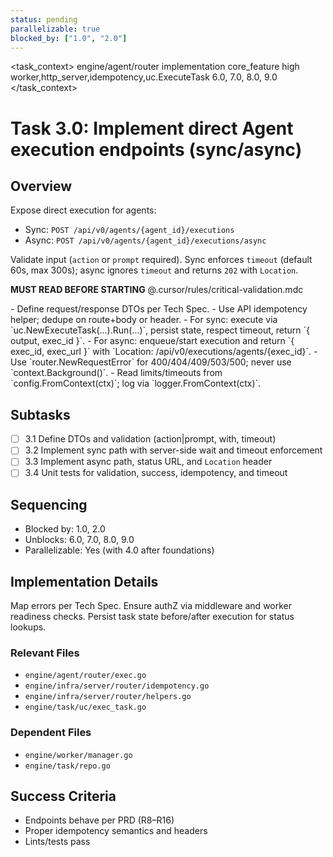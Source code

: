 ```yaml
---
status: pending
parallelizable: true
blocked_by: ["1.0", "2.0"]
---
```


<task_context>
<domain>engine/agent/router</domain>
<type>implementation</type>
<scope>core_feature</scope>
<complexity>high</complexity>
<dependencies>worker,http_server,idempotency,uc.ExecuteTask</dependencies>
<unblocks>6.0, 7.0, 8.0, 9.0</unblocks>
</task_context>

# Task 3.0: Implement direct Agent execution endpoints (sync/async)

## Overview

Expose direct execution for agents:

- Sync: `POST /api/v0/agents/{agent_id}/executions`
- Async: `POST /api/v0/agents/{agent_id}/executions/async`

Validate input (`action` or `prompt` required). Sync enforces `timeout` (default 60s, max 300s); async ignores `timeout` and returns `202` with `Location`.

<import>**MUST READ BEFORE STARTING** @.cursor/rules/critical-validation.mdc</import>

<requirements>
- Define request/response DTOs per Tech Spec.
- Use API idempotency helper; dedupe on route+body or header.
- For sync: execute via `uc.NewExecuteTask(...).Run(...)`, persist state, respect timeout, return `{ output, exec_id }`.
- For async: enqueue/start execution and return `{ exec_id, exec_url }` with `Location: /api/v0/executions/agents/{exec_id}`.
- Use `router.NewRequestError` for 400/404/409/503/500; never use `context.Background()`.
- Read limits/timeouts from `config.FromContext(ctx)`; log via `logger.FromContext(ctx)`.
</requirements>

## Subtasks

- [ ] 3.1 Define DTOs and validation (action|prompt, with, timeout)
- [ ] 3.2 Implement sync path with server-side wait and timeout enforcement
- [ ] 3.3 Implement async path, status URL, and `Location` header
- [ ] 3.4 Unit tests for validation, success, idempotency, and timeout

## Sequencing

- Blocked by: 1.0, 2.0
- Unblocks: 6.0, 7.0, 8.0, 9.0
- Parallelizable: Yes (with 4.0 after foundations)

## Implementation Details

Map errors per Tech Spec. Ensure authZ via middleware and worker readiness checks. Persist task state before/after execution for status lookups.

### Relevant Files

- `engine/agent/router/exec.go`
- `engine/infra/server/router/idempotency.go`
- `engine/infra/server/router/helpers.go`
- `engine/task/uc/exec_task.go`

### Dependent Files

- `engine/worker/manager.go`
- `engine/task/repo.go`

## Success Criteria

- Endpoints behave per PRD (R8–R16)
- Proper idempotency semantics and headers
- Lints/tests pass
